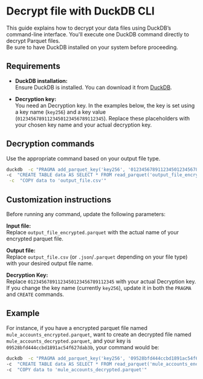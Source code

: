 # Decrypt file with DuckDB CLI

This guide explains how to decrypt your data files using DuckDB’s command-line interface. You'll execute one DuckDB command directly to decrypt Parquet files.  
Be sure to have DuckDB installed on your system before proceeding.

## Requirements

- **DuckDB installation:**  
  Ensure DuckDB is installed. You can download it from [DuckDB](https://duckdb.org/docs/installation/?version=stable&environment=cli&platform=macos&download_method=direct).

- **Decryption key:**  
  You need an Decryption key. In the examples below, the key is set using a key name (`key256`) and a key value (`01234567891123450123456789112345`). Replace these placeholders with your chosen key name and your actual decryption key.

## Decryption commands

Use the appropriate command based on your output file type.

```bash
duckdb  -c "PRAGMA add_parquet_key('key256', '01234567891123450123456789112345');" \
-c  "CREATE TABLE data AS SELECT * FROM read_parquet('output_file_encrypted.parquet',encryption_config = {footer_key: 'key256'});" \
 -c  "COPY data to 'output_file.csv'"
```

## Customization instructions

Before running any command, update the following parameters:

**Input file:**  
Replace `output_file_encrypted.parquet` with the actual name of your encrypted parquet file.

**Output file:**  
Replace `output_file.csv` (or `.json`/`.parquet` depending on your file type) with your desired output file name.

**Decryption Key:**  
Replace `01234567891123450123456789112345` with your actual Decryption key. If you change the key name (currently `key256`), update it in both the `PRAGMA` and `CREATE` commands.

## Example

For instance, if you have a encrypted parquet file named `mule_accounts_encrypted.parquet`, want to create an decrypted file named `mule_accounts_decrypted.parquet`, and your key is `09528bfd444ccbd1891ac54f627dab3b`, your command would be:

```bash
duckdb  -c "PRAGMA add_parquet_key('key256', '09528bfd444ccbd1891ac54f627dab3b');" \
-c  "CREATE TABLE data AS SELECT * FROM read_parquet('mule_accounts_encrypted.parquet', encryption_config = {footer_key: 'key256'});" \
-c  "COPY data to 'mule_accounts_decrypted.parquet'"
```
